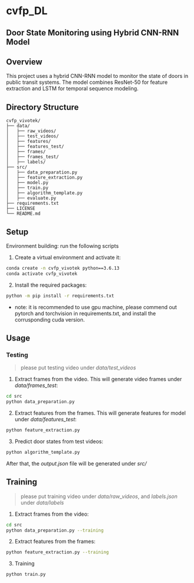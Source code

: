 # cvfp_DL

## Door State Monitoring using Hybrid CNN-RNN Model

## Overview

This project uses a hybrid CNN-RNN model to monitor the state of doors in public transit systems. The model combines ResNet-50 for feature extraction and LSTM for temporal sequence modeling.

## Directory Structure

```plaintext
cvfp_vivotek/
├── data/
│   ├── raw_videos/
│   ├── test_videos/
│   ├── features/
│   ├── features_test/
│   ├── frames/
│   ├── frames_test/
│   ├── labels/
├── src/
│   ├── data_preparation.py
│   ├── feature_extraction.py
│   ├── model.py
│   ├── train.py
│   ├── algorithm_template.py
│   ├── evaluate.py
├── requirements.txt
├── LICENSE
└── README.md
```

## Setup

Environment building: run the following scripts

1. Create a virtual environment and activate it:

```bash
conda create -n cvfp_vivotek python==3.6.13
conda activate cvfp_vivotek
```

2. Install the required packages:

```bash
python -m pip install -r requirements.txt
```

- note: it is recommended to use gpu machine, please commend out pytorch and torchvision in requirements.txt, and install the corrusponding cuda version.

## Usage

### Testing
> please put testing video under *data/test_videos*

1. Extract frames from the video. This will generate video frames under *data/frames_test*:

```bash
cd src
python data_preparation.py
```


2. Extract features from the frames. This will generate features for model under *data/features_test*:

```bash
python feature_extraction.py
```

3. Predict door states from test videos:
```bash
python algorithm_template.py
```

After that, the *output.json* file will be generated under *src/*

## Training
> please put training video under *data/raw_videos*, and *labels.json* under *data/labels*

1. Extract frames from the video:

```bash
cd src
python data_preparation.py --training
```

2. Extract features from the frames:

```bash
python feature_extraction.py --training
```

3. Training

```bash
python train.py
```
